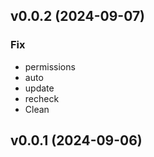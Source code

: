 ## v0.0.2 (2024-09-07)

### Fix

- permissions
- auto
- update
- recheck
- Clean

## v0.0.1 (2024-09-06)
